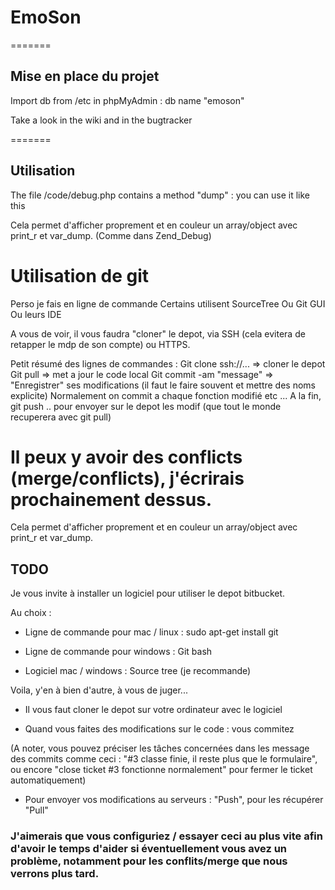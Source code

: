 # EmoSon

=======
## Mise en place du projet

Import db from /etc in phpMyAdmin : db name "emoson"

Take a look in the wiki and in the bugtracker



=======
## Utilisation 

The file /code/debug.php contains a method "dump" : you can use it like this

<?php dump($test); ?>

Cela permet d'afficher proprement et en couleur un array/object avec print_r et var_dump. (Comme dans Zend_Debug)



# Utilisation de git

Perso je fais en ligne de commande
Certains utilisent SourceTree
Ou Git GUI
Ou leurs IDE

A vous de voir, il vous faudra "cloner" le depot, via SSH (cela evitera de retapper le mdp de son compte) ou HTTPS.


Petit résumé des lignes de commandes :
Git clone ssh://... => cloner le depot
Git pull => met a jour le code local
Git commit -am "message" => "Enregistrer" ses modifications (il faut le faire souvent et mettre des noms explicite)
Normalement on commit a chaque fonction modifié etc ...
A la fin, git push .. pour envoyer sur le depot les modif (que tout le monde recuperera avec git pull)

Il peux y avoir des conflicts (merge/conflicts), j'écrirais prochainement dessus.
=======
Cela permet d'afficher proprement et en couleur un array/object avec print_r et var_dump.



## TODO 

Je vous invite à installer un logiciel pour utiliser le depot bitbucket.

Au choix : 

* Ligne de commande pour mac / linux : sudo apt-get install git

* Ligne de commande pour windows : Git bash

* Logiciel mac / windows : Source tree (je recommande)

Voila, y'en à bien d'autre, à vous de juger...


* Il vous faut cloner le depot sur votre ordinateur avec le logiciel

* Quand vous faites des modifications sur le code : vous commitez

(A noter, vous pouvez préciser les tâches concernées dans les message des commits comme ceci : "#3 classe finie, il reste plus que le formulaire", ou encore "close ticket #3 fonctionne normalement" pour fermer le ticket automatiquement)

* Pour envoyer vos modifications au serveurs : "Push", pour les récupérer "Pull"

### J'aimerais que vous configuriez / essayer ceci au plus vite afin d'avoir le temps d'aider si éventuellement vous avez un problème, notamment pour les conflits/merge que nous verrons plus tard.
